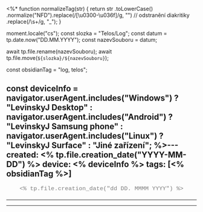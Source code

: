 <%*
function normalizeTag(str) {
  return str
    .toLowerCase()
    .normalize("NFD").replace(/[\u0300-\u036f]/g, "") // odstranění diakritiky
    .replace(/\s+/g, "_");
}

moment.locale("cs");
const slozka = "Telos/Log";
const datum = tp.date.now("DD.MM.YYYY");
const nazevSouboru = datum;

await tp.file.rename(nazevSouboru);
await tp.file.move(`${slozka}/${nazevSouboru}`);

const obsidianTag = "log, telos";

const deviceInfo = navigator.userAgent.includes("Windows") ? "LevinskyJ Desktop" :
                   navigator.userAgent.includes("Android") ? "LevinskyJ Samsung phone" :
                   navigator.userAgent.includes("Linux") ? "LevinskyJ Surface" : "Jiné zařízení";
%>---
created: <% tp.file.creation_date("YYYY-MM-DD") %>
device: <% deviceInfo %>
tags: [<% obsidianTag %>]
---

<div style="text-align: center; color: gray; font-size: 1.1em; margin-bottom: 20px; font-family: Courier New">
  <% tp.file.creation_date("dd DD. MMMM YYYY") %>
</div>

---



---
